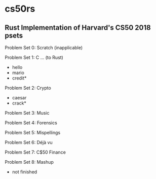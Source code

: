 # cs50rs
## Rust Implementation of Harvard's CS50 2018 psets 
 
Problem Set 0: Scratch (inapplicable)
 
Problem Set 1: C ... (to Rust)
* hello
* mario
* credit*
 
Problem Set 2: Crypto
* caesar 
* crack*
 
Problem Set 3: Music
 
Problem Set 4: Forensics
 
Problem Set 5: Mispellings
 
Problem Set 6: Déjà vu
 
Problem Set 7: C$50 Finance
 
Problem Set 8: Mashup


* not finished